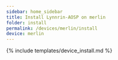 ```yaml
---
sidebar: home_sidebar
title: Install Lynnrin-AOSP on merlin
folder: install
permalink: /devices/merlin/install
device: merlin
---
```

{% include templates/device_install.md %}
